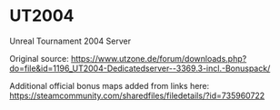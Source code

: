 # UT2004
Unreal Tournament 2004 Server

Original source: https://www.utzone.de/forum/downloads.php?do=file&id=1196_UT2004-Dedicatedserver--3369.3-incl.-Bonuspack/

Additional official bonus maps added from links here: https://steamcommunity.com/sharedfiles/filedetails/?id=735960722
